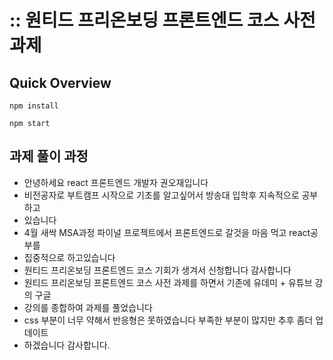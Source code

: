 # :: 원티드 프리온보딩 프론트엔드 코스 사전과제

## Quick Overview

```
npm install

npm start
```

## 과제 풀이 과정

- 안녕하세요 react 프론트엔드 개발자 권오재입니다
- 비전공자로 부트캠프 시작으로 기초를 알고싶어서 방송대 입학후 지속적으로 공부하고
- 있습니다
- 4월 새싹 MSA과정 파이널 프로젝트에서 프론트엔드로 갈것을 마음 먹고 react공부를
- 집중적으로 하고있습니다
- 원티드 프리온보딩 프론트엔드 코스 기회가 생겨서 신청합니다 감사합니다
- 원티드 프리온보딩 프론트엔드 코스 사전 과제를 하면서 기존에 유데미 + 유튜브 강의 구글
- 강의를 종합하여 과제를 풀었습니다
- css 부분이 너무 약해서 반응형은 못하였습니다 부족한 부분이 많지만 추후 좀더 업데이트
- 하겠습니다 감사합니다.
